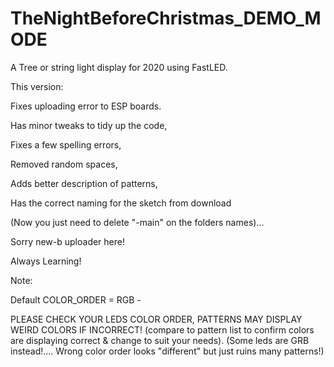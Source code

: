 # TheNightBeforeChristmas_DEMO_MODE

A Tree or string light display for 2020 using FastLED.

This version: 

Fixes uploading error to ESP boards.

Has minor tweaks to tidy up the code,

Fixes a few spelling errors, 

Removed random spaces, 

Adds better description of patterns, 

Has the correct naming for the sketch from download

(Now you just need to delete "-main" on the folders names)... 

Sorry new-b uploader here! 

Always Learning!

Note:

Default COLOR_ORDER = RGB - 

PLEASE CHECK YOUR LEDS COLOR ORDER, 
PATTERNS MAY DISPLAY WEIRD COLORS IF INCORRECT! 
(compare to pattern list to confirm colors are displaying correct & change to suit your needs).
(Some leds are GRB instead!.... Wrong color order looks "different" but just ruins many patterns!)
